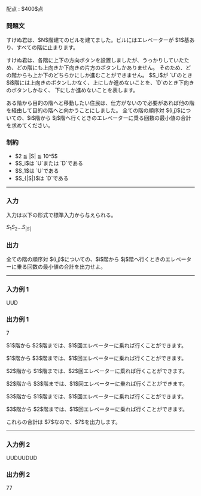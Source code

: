 
<div>

<span>

<span>

<p>
配点 : $400$点
</p>

<div>

<section>

### **問題文**

<p>
すけぬ君は、$N$階建てのビルを建てました。ビルにはエレベーターが $1$基あり、すべての階に止まります。
</p>

<p>
すけぬ君は、各階に上下の方向ボタンを設置しましたが、うっかりしていたため、どの階にも上向きか下向きの片方のボタンしかありません。
そのため、どの階からも上か下のどちらかにしか進むことができません。
$S_i$が `U`のとき $i$階には上向きのボタンしかなく、上にしか進めないことを、`D`のとき下向きのボタンしかなく、
下にしか進めないことを表します。
</p>

<p>
ある階から目的の階へと移動したい住民は、仕方がないので必要があれば他の階を経由して目的の階へと向かうことにしました。
全ての階の順序対 $(i,j)$についての、$i$階から $j$階へ行くときのエレベーターに乗る回数の最小値の合計を求めてください。
</p>

</section>

</div>

<div>

<section>

### **制約**

<ul>

<li>
$2 ≦ |S| ≦ 10^5$
</li>

<li>
$S_i$は `U`または `D`である
</li>

<li>
$S_1$は `U`である
</li>

<li>
$S_{|S|}$は `D`である
</li>

</ul>

</section>

</div>

---

<div>

<div>

<section>

### **入力**

<p>
入力は以下の形式で標準入力から与えられる。
</p>

<div>

$S_1S_2...S_{|S|}$
</div>

</section>

</div>

<div>

<section>

### **出力**

<p>
全ての階の順序対 $(i,j)$についての、$i$階から $j$階へ行くときのエレベーターに乗る回数の最小値の合計を出力せよ。
</p>

</section>

</div>

</div>

---

<div>

<section>

### **入力例 1**

<div>

UUD

</div>

</section>

</div>

<div>

<section>

### **出力例 1**

<div>

7

</div>

<p>
$1$階から $2$階までは、$1$回エレベーターに乗れば行くことができます。
</p>

<p>
$1$階から $3$階までは、$1$回エレベーターに乗れば行くことができます。
</p>

<p>
$2$階から $1$階までは、$2$回エレベーターに乗れば行くことができます。
</p>

<p>
$2$階から $3$階までは、$1$回エレベーターに乗れば行くことができます。
</p>

<p>
$3$階から $1$階までは、$1$回エレベーターに乗れば行くことができます。
</p>

<p>
$3$階から $2$階までは、$1$回エレベーターに乗れば行くことができます。
</p>

<p>
これらの合計は $7$なので、$7$を出力します。
</p>

</section>

</div>

---

<div>

<section>

### **入力例 2**

<div>

UUDUUDUD

</div>

</section>

</div>

<div>

<section>

### **出力例 2**

<div>

77

</div>

</section>

</div>

</span>

</span>

</div>
